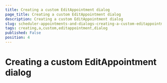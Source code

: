 ```yaml
---
title: Creating a custom EditAppointment dialog
page_title: Creating a custom EditAppointment dialog
description: Creating a custom EditAppointment dialog
slug: scheduler-appointments-and-dialogs-creating-a-custom-editappointment-dialog
tags: creating,a,custom,editappointment,dialog
published: False
position: 4
---
```


# Creating a custom EditAppointment dialog


